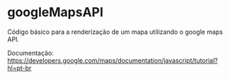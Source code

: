 # googleMapsAPI

Código básico para a renderização de um mapa utilizando o google maps API.

Documentação:
https://developers.google.com/maps/documentation/javascript/tutorial?hl=pt-br
